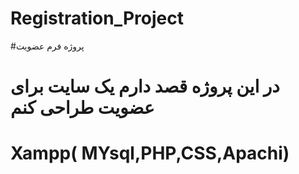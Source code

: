# Registration_Project
#پروژه فرم عضویت 
#  در این پروژه قصد دارم یک سایت برای عضویت طراحی کنم
# Xampp( MYsql,PHP,CSS,Apachi)
#
